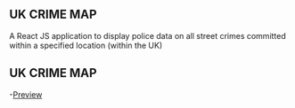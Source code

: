 ## UK CRIME MAP

A React JS application to display police data on all street crimes committed within a specified location (within the UK)

## UK CRIME MAP


-[Preview](http://uk-crime-map.mgr-consulting.co.uk)

